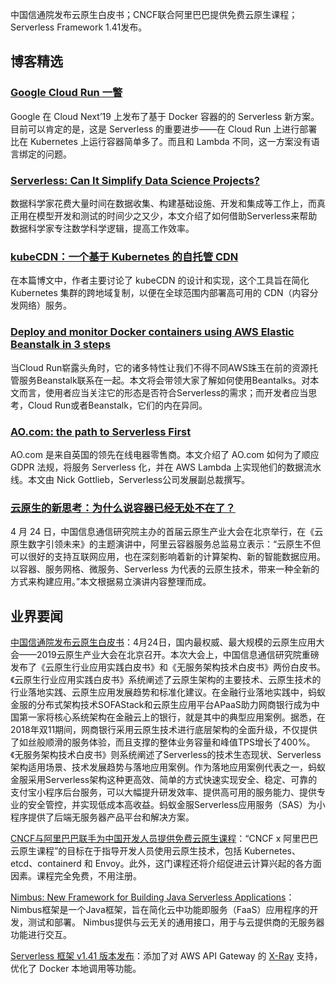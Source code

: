 中国信通院发布云原生白皮书；CNCF联合阿里巴巴提供免费云原生课程；Serverless Framework 1.41发布。

## 博客精选

### [Google Cloud Run 一瞥](https://blog.fleeto.us/post/a-first-look-at-google-cloud-run/)

Google 在 Cloud Next’19 上发布了基于 Docker 容器的的 Serverless 新方案。目前可以肯定的是，这是 Serverless 的重要进步——在 Cloud Run 上进行部署比在 Kubernetes 上运行容器简单多了。而且和 Lambda 不同，这一方案没有语言绑定的问题。

### [Serverless: Can It Simplify Data Science Projects?](https://towardsdatascience.com/serverless-can-it-simplify-data-science-projects-8821369bf3bd)

数据科学家花费大量时间在数据收集、构建基础设施、开发和集成等工作上，而真正用在模型开发和测试的时间少之又少，本文介绍了如何借助Serverless来帮助数据科学家专注数学科学逻辑，提高工作效率。

### [kubeCDN：一个基于 Kubernetes 的自托管 CDN](https://www.infoq.cn/article/trfu-uB4FPhAB4uLvL4R)

在本篇博文中，作者主要讨论了 kubeCDN 的设计和实现，这个工具旨在简化 Kubernetes 集群的跨地域复制，以便在全球范围内部署高可用的 CDN（内容分发网络）服务。

### [Deploy and monitor Docker containers using AWS Elastic Beanstalk in 3 steps](https://read.acloud.guru/docker-on-elastic-beanstalk-tips-e1a4e6b70ff2)

当Cloud Run崭露头角时，它的诸多特性让我们不得不同AWS珠玉在前的资源托管服务Beanstalk联系在一起。本文将会带领大家了解如何使用Beantalks。对本文而言，使用者应当关注它的形态是否符合Serverless的需求；而开发者应当思考，Cloud Run或者Beanstalk，它们的内在异同。

### [AO.com: the path to Serverless First](https://serverless.com/blog/ao-serverless-first/)

AO.com 是来自英国的领先在线电器零售商。本文介绍了 AO.com 如何为了顺应 GDPR 法规，将服务 Serverless 化，并在 AWS Lambda 上实现他们的数据流水线。本文由 Nick Gottlieb，Serverless公司发展副总裁撰写。

### [云原生的新思考：为什么说容器已经无处不在了？](https://www.infoq.cn/article/hhk37_UC1FgJFCQyIk7c)

4 月 24 日，中国信息通信研究院主办的首届云原生产业大会在北京举行，在《云原生数字引领未来》的主题演讲中，阿里云容器服务总监易立表示：“云原生不但可以很好的支持互联网应用，也在深刻影响着新的计算架构、新的智能数据应用。以容器、服务网格、微服务、Serverless 为代表的云原生技术，带来一种全新的方式来构建应用。”本文根据易立演讲内容整理而成。

## 业界要闻

[中国信通院发布云原生白皮书](https://www.toutiao.com/i6684024971481580039/)：4月24日，国内最权威、最大规模的云原生应用大会——2019云原生产业大会在北京召开。本次大会上，中国信息通信研究院重磅发布了《云原生行业应用实践白皮书》和《无服务架构技术白皮书》两份白皮书。《云原生行业应用实践白皮书》系统阐述了云原生架构的主要技术、云原生技术的行业落地实践、云原生应用发展趋势和标准化建议。在金融行业落地实践中，蚂蚁金服的分布式架构技术SOFAStack和云原生应用平台APaaS助力网商银行成为中国第一家将核心系统架构在金融云上的银行，就是其中的典型应用案例。据悉，在2018年双11期间，网商银行采用云原生技术进行底层架构的全面升级，不仅提供了如丝般顺滑的服务体验，而且支撑的整体业务容量和峰值TPS增长了400%。《无服务架构技术白皮书》则系统阐述了Serverless的技术生态现状、Serverless架构适用场景、技术发展趋势与落地应用案例。作为落地应用案例代表之一，蚂蚁金服采用Serverless架构这种更高效、简单的方式快速实现安全、稳定、可靠的支付宝小程序后台服务，可以大幅提升研发效率、提供高可用的服务能力、提供专业的安全管控，并实现低成本高收益。蚂蚁金服Serverless应用服务（SAS）为小程序提供了后端无服务器产品平台和解决方案。

[CNCF与阿里巴巴联手为中国开发人员提供免费云原生课程](https://mp.weixin.qq.com/s/y2V3PwOK5qbdmjFsuNTGkg)：“CNCF x 阿里巴巴云原生课程”的目标在于指导开发人员使用云原生技术，包括 Kubernetes、etcd、containerd 和 Envoy。此外，这门课程还将介绍促进云计算兴起的各方面因素。课程完全免费，不用注册。

[Nimbus: New Framework for Building Java Serverless Applications](https://www.infoq.com/news/2019/04/nimbus-serverless-java-framework)：Nimbus框架是一个Java框架，旨在简化云中功能即服务（FaaS）应用程序的开发，测试和部署。 Nimbus提供与云无关的通用接口，用于与云提供商的无服务器功能进行交互。

[Serverless 框架 v1.41 版本发布](https://serverless.com/blog/framework-release-v141/)：添加了对 AWS API Gateway 的 [X-Ray](https://docs.aws.amazon.com/xray/index.html) 支持，优化了 Docker 本地调用等功能。
